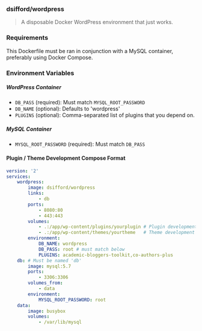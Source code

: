 ### dsifford/wordpress
> A disposable Docker WordPress environment that just works.

### Requirements
This Dockerfile must be ran in conjunction with a MySQL container, preferably using Docker Compose.

### Environment Variables

##### WordPress Container
- `DB_PASS` (required): Must match `MYSQL_ROOT_PASSWORD`
- `DB_NAME` (optional): Defaults to 'wordpress'
- `PLUGINS` (optional): Comma-separated list of plugins that you depend on.

##### MySQL Container
- `MYSQL_ROOT_PASSWORD` (required): Must match `DB_PASS`

#### Plugin / Theme Development Compose Format
```yml
version: '2'
services:
    wordpress:
        image: dsifford/wordpress
        links:
            - db
        ports:
            - 8080:80
            - 443:443
        volumes:
            - .:/app/wp-content/plugins/yourplugin # Plugin development
            - .:/app/wp-content/themes/yourtheme   # Theme development
        environment:
            DB_NAME: wordpress
            DB_PASS: root # must match below
            PLUGINS: academic-bloggers-toolkit,co-authors-plus
    db: # Must be named 'db'
        image: mysql:5.7
        ports:
            - 3306:3306
        volumes_from:
            - data
        environment:
            MYSQL_ROOT_PASSWORD: root
    data:
        image: busybox
        volumes:
            - /var/lib/mysql
```
